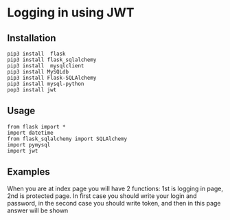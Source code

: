 # Logging in using JWT




<h2>Installation</h2>

```
pip3 install  flask
pip3 install flask_sqlalchemy
pip3 install  mysqlclient
pip3 install MySQLdb
pip3 install Flask-SQLAlchemy
pip3 install mysql-python
pop3 install jwt
```

<h2>Usage </h2>

```
from flask import *
import datetime
from flask_sqlalchemy import SQLAlchemy
import pymysql
import jwt
```

<h2>Examples</h2>
When you are at index page you will have 2 functions: 1st is logging in page, 2nd is protected page.
In first case you should write your login and password, in the second case you should write token, and then in this page answer will be shown
